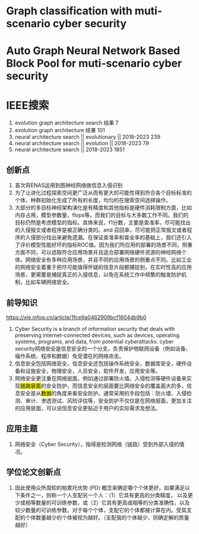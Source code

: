 
# Graph classification with muti-scenario cyber security


# Auto Graph Neural Network  Based Block Pool for muti-scenario cyber security


# IEEE搜索
1. evolution graph architecture search 结果 7
2. evolution graph architecture 结果 101
3. neural architecture search || evolutionary || 2018-2023  239
4. neural architecture search || evolution || 2018-2023 79
5. neural architecture search || 2018-2023 1851

## 创新点
1. 首次将ENAS运用到图神经网络做信息入侵识别
2. 为了让进化过程探索空间更广泛从而有更大的可能性得到符合各个目标标准的个体，种群初始化生成了所有的长度，均匀的在搜索空间选择操作。
3. 大部分的多目标神经架构演化是有精度和其他指标是硬件消耗限制方面，比如内存占用，模型参数量，flops等。而我们的目标与大多数工作不同。我们的目标仍然是考虑模型的指标。具体来说，f1分数，主要是查准率，尽可能找出的入侵报文或者程序是被正确分类的。and 召回率，尽可能把正常报文或者程序的入侵部分找出来避免遗漏。在保证查准率和查全率的基础上，我们还引入了评价模型性能好坏的指标ROC值。因为我们所应用的部署的场景不同，侧重方面不同，可以选取符合应用场景并且适合部署网络硬件资源的神经网络个体。网络安全有多种应用场景，并且不同的应用场景的侧重点不同。比如工业的网络安全着重于把尽可能值得怀疑的信息片段都捕捉到，在实时性高的应用场景，更需要是捕捉真正的入侵信息，以免在系统工作中频繁的触发防护机制，比如车辆网络安全。


## 前导知识
https://xie.infoq.cn/article/1fce9a0462909bcf1604db9b0
1. Cyber Security is a branch of information security that deals with preserving internet-connected devices, such as devices, operating systems, programs, and data, from potential cyberattacks. cyber security网络安全是信息安全的一个分支，负责保护物联网设备（例如设备、操作系统、程序和数据）免受潜在的网络攻击。
2. 信息安全包括网络安全，信息安全还包括操作系统安全，数据库安全，硬件设备和设施安全，物理安全，人员安全，软件开发，应用安全等。
3.   网络安全更注重在网络层面，例如通过部署防火墙、入侵检测等硬件设备来实现<mark>链路层面</mark>的安全防护，而信息安全的层面要比网络安全的覆盖面大的多，信息安全是从<mark>数据</mark>的角度来看安全防护。通常采用的手段包括：防火墙、入侵检测、审计、渗透测试、风险评估等，安全防护不仅仅是在网络层面，更加关注的应用层面，可以说信息安全更贴近于用户的实际需求及想法。

## 应用主题
1. 网络安全（Cyber Security），指得是检测网络（链路）受到外部入侵的情况。


## 学位论文创新点
1. 因此使用众所周知的帕累托优势 (PD) 概念来确定哪个个体更好。如果满足以下条件之一，则称一个人支配另一个人：（1）它具有更高的分类精度， 以及更少或相等数量的可训练参数，或（2）它具有更高或相等的分类准确性，以及较少数量的可训练参数。对于每个个体，支配它的个体都被计算在内。受其支配的个体数量越少的个体被视为越好。（支配我的个体越少，则确定解的质量越好）